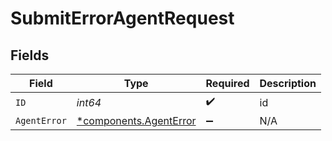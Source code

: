 # SubmitErrorAgentRequest


## Fields

| Field                                                           | Type                                                            | Required                                                        | Description                                                     |
| --------------------------------------------------------------- | --------------------------------------------------------------- | --------------------------------------------------------------- | --------------------------------------------------------------- |
| `ID`                                                            | *int64*                                                         | :heavy_check_mark:                                              | id                                                              |
| `AgentError`                                                    | [*components.AgentError](../../models/components/agenterror.md) | :heavy_minus_sign:                                              | N/A                                                             |